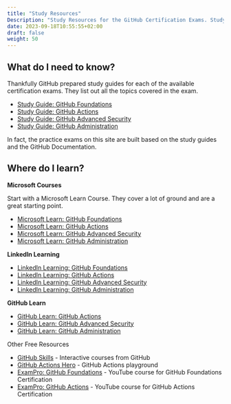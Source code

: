 ```yaml
---
title: "Study Resources"
Description: "Study Resources for the GitHub Certification Exams. Study guides, courses, and more."
date: 2023-09-18T10:55:55+02:00
draft: false
weight: 50
---
```



## What do I need to know?

Thankfully GitHub prepared study guides for each of the available certification exams. They list out all the topics covered in the exam. 

- [Study Guide: GitHub Foundations](https://assets.ctfassets.net/wfutmusr1t3h/1kmMx7AwI4qH8yIZgOmQlP/79e6ff1dfdee589d84a24dd763b1eef7/github-foundations-exam-study-guide__1_.pdf)
- [Study Guide: GitHub Actions](https://assets.ctfassets.net/wfutmusr1t3h/2mMJ6nECbUAdiQMTObbPw6/67cfbffa68fed774a1d280c6c1346635/github-actions-exam-preparation-study-guide__3_.pdf)
- [Study Guide: GitHub Advanced Security](https://assets.ctfassets.net/wfutmusr1t3h/4WQrNeENScZlISZKdknVbK/4c5d4a2174291da207efb57aa814899d/github-advanced-security-exam-preparation-study-guide__3_.pdf)
- [Study Guide: GitHub Administration](https://assets.ctfassets.net/wfutmusr1t3h/5zTfUfFWQknwoUVA1SAw0o/16e2f7904ae2f5cdeb7d91ad32d4547e/github-administration-exam-preparation-study-guide__2_.pdf)

In fact, the practice exams on this site are built based on the study guides and the GitHub Documentation.


## Where do I learn?


**Microsoft Courses**

Start with a Microsoft Learn Course. They cover a lot of ground and are a great starting point.

- [Microsoft Learn: GitHub Foundations](https://learn.microsoft.com/en-us/collections/o1njfe825p602p)
- [Microsoft Learn: GitHub Actions](https://learn.microsoft.com/en-us/collections/n5p4a5z7keznp5)
- [Microsoft Learn: GitHub Advanced Security](https://learn.microsoft.com/en-us/collections/rqymc6yw8q5rey)
- [Microsoft Learn: GitHub Administration](https://learn.microsoft.com/en-us/collections/mom7u1gzjdxw03)

**LinkedIn Learning**

- [LinkedIn Learning: GitHub Foundations](https://www.linkedin.com/learning/paths/prepare-for-the-github-foundations-certification)
- [LinkedIn Learning: GitHub Actions](https://www.linkedin.com/learning/cert-prep-github-actions-by-microsoft-press)
- [LinkedIn Learning: GitHub Advanced Security](https://www.linkedin.com/learning/github-advanced-security-ghas/github-advanced-security)
- [LinkedIn Learning: GitHub Administration](https://www.linkedin.com/learning/paths/prepare-for-the-github-administration-certification)

**GitHub Learn**

- [GitHub Learn: GitHub Actions](https://resources.github.com/learn/pathways/automation/)
- [GitHub Learn: GitHub Advanced Security](https://resources.github.com/learn/pathways/security/)
- [GitHub Learn: GitHub Administration](https://resources.github.com/learn/pathways/administration-governance/)

Other Free Resources
- [GitHub Skills](https://skills.github.com/) - Interactive courses from GitHub
- [GitHub Actions Hero](https://github-actions-hero.vercel.app/) - GitHub Actions playground
- [ExamPro: GitHub Foundations](https://www.youtube.com/playlist?list=PLBfufR7vyJJ4uRXqarjPKqxYq4_Pexj1V) - YouTube course for GitHub Foundations Certification
- [ExamPro: GitHub Actions](https://www.youtube.com/playlist?list=PLBfufR7vyJJ5cW6kvAqxHyjLJ1MX3H4rX) - YouTube course for GitHub Actions Certification

